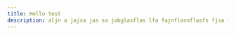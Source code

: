 ```yaml
---
title: Hello test
description: aljn a jajsa jas sa jabglasflas lfa fajnflasnflasfs fjsa ffjs janflsajl flajsd ja alsdnalf aafnalsf afsajlflasl  lafnlkas flska flnfiaf lakfk flaf  lj
---
```

